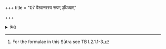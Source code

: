 +++
title = "07 वैश्वानरस्य रूपम् पृथिव्याम्"

+++

<details><summary>थिते</summary>

7. With vaiśvānarasya rūpam...[^1] (he collects) sand; with yadidaṁ divaḥ... (he collects) saline soil; with utīḥ kurvāṇaḥ ... (he collects) the earth dug out by a rat, with ūrjaṁ pr̥thivyāḥ rasamābharantaḥ... (he collects) the fossilized ant-hill; with prajāpatisr̥ṣṭānām... (he collects) mud from a pond, with yasya rūpaṁ bibhrad... (he collects) earth dug up by a hog.   


[^1]: For the formulae in this Sūtra see TB I.2.1.1-3.
</details>
